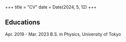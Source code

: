 +++
title = "CV"
date = Date(2024, 5, 12)
+++

## Educations

Apr. 2019 - Mar. 2023 B.S. in Physics, University of Tokyo